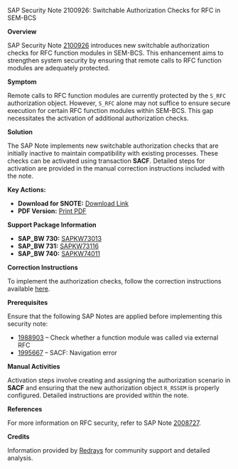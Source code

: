 SAP Security Note 2100926: Switchable Authorization Checks for RFC in SEM-BCS

**Overview**

SAP Security Note [2100926](https://me.sap.com/notes/2100926) introduces new switchable authorization checks for RFC function modules in SEM-BCS. This enhancement aims to strengthen system security by ensuring that remote calls to RFC function modules are adequately protected.

**Symptom**

Remote calls to RFC function modules are currently protected by the `S_RFC` authorization object. However, `S_RFC` alone may not suffice to ensure secure execution for certain RFC function modules within SEM-BCS. This gap necessitates the activation of additional authorization checks.

**Solution**

The SAP Note implements new switchable authorization checks that are initially inactive to maintain compatibility with existing processes. These checks can be activated using transaction **SACF**. Detailed steps for activation are provided in the manual correction instructions included with the note.

**Key Actions:**

- **Download for SNOTE:** [Download Link](https://notesdownloads.sap.com/note/0040000019176832017)
- **PDF Version:** [Print PDF](https://me.sap.com/sap/support/sfm/notes/print/0002100926?language=en-US&token=91E57590049C02452DC94EDD5B66DE2E)

**Support Package Information**

- **SAP_BW 730:** [SAPKW73013](https://me.sap.com/supportpackage/SAPKW73013)
- **SAP_BW 731:** [SAPKW73116](https://me.sap.com/supportpackage/SAPKW73116)
- **SAP_BW 740:** [SAPKW74011](https://me.sap.com/supportpackage/SAPKW74011)

**Correction Instructions**

To implement the authorization checks, follow the correction instructions available [here](https://me.sap.com/corrins/0002100926/30).

**Prerequisites**

Ensure that the following SAP Notes are applied before implementing this security note:

- [1988903](https://me.sap.com/notes/1988903) – Check whether a function module was called via external RFC
- [1995667](https://me.sap.com/notes/1995667) – SACF: Navigation error

**Manual Activities**

Activation steps involve creating and assigning the authorization scenario in **SACF** and ensuring that the new authorization object `R_RSSEM` is properly configured. Detailed instructions are provided within the note.

**References**

For more information on RFC security, refer to SAP Note [2008727](https://me.sap.com/notes/2008727).

**Credits**

Information provided by [Redrays](https://redrays.io) for community support and detailed analysis.